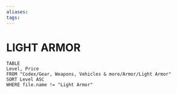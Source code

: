 ```yaml
---
aliases: 
tags: 
---
```


# LIGHT ARMOR


``` dataview
TABLE
Level, Price
FROM "Codex/Gear, Weapons, Vehicles & more/Armor/Light Armor"
SORT Level ASC
WHERE file.name != "Light Armor"
```